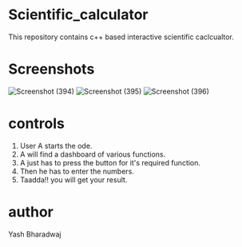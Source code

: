 # Scientific_calculator
This repository contains c++ based interactive scientific caclcualtor.
# Screenshots
![Screenshot (394)](https://user-images.githubusercontent.com/62562859/130397009-1d253462-1ad2-4f46-bbcd-d5a911fc00dd.png)
![Screenshot (395)](https://user-images.githubusercontent.com/62562859/130397059-ce1520f0-c31e-44da-bff6-fb6c06da47a3.png)
![Screenshot (396)](https://user-images.githubusercontent.com/62562859/130397042-5cf10641-d593-407d-9d9b-35a56e382e98.png)
# controls
1. User A starts the ode.
2. A will find a dashboard of various functions.
3. A just has to press the button for it's required function.
4. Then he has to enter the numbers.
5. Taadda!! you  will get your result.

# author
Yash Bharadwaj
